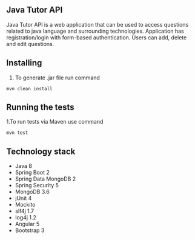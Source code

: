 ## **Java Tutor API**

Java Tutor API  is a web application that can be used to access questions related to java language and surrounding technologies. Application has registration/login with form-based authentication. Users can add, delete and edit questions.  


## **Installing**

1. To generate .jar file run command 
```
mvn clean install
```

## **Running the tests**

1.To run tests via Maven use command
```
mvn test
```

## **Technology stack**

* Java 8
* Spring Boot 2
* Spring Data MongoDB 2
* Spring Security 5
* MongoDB 3.6
* jUnit 4
* Mockito 
* slf4j 1.7
* log4j 1.2
* Angular 5
* Bootstrap 3


